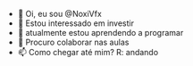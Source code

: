 - 👋 Oi, eu sou @NoxiVfx
- 👀 Estou interessado em investir
- 🌱 atualmente estou aprendendo a programar
- 💞️ Procuro colaborar nas aulas
- 📫 Como chegar até mim? R: andando
